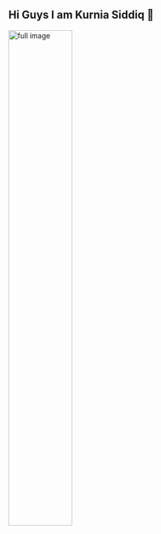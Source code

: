## Hi Guys I am Kurnia Siddiq 👋

<!--
**kursisiddiqsiddiq-ui/kursisiddiqsiddiq-ui** is a ✨ _special_ ✨ repository because its `README.md` (this file) appears on your GitHub profile.

Here are some ideas to get you started:

- 🔭 I’m currently working on ...
- 🌱 I’m currently learning ...
- 👯 I’m looking to collaborate on ...
- 🤔 I’m looking for help with ...
- 💬 Ask me about ...
- 📫 How to reach me: ...
- 😄 Pronouns: ...
- ⚡ Fun fact: ...
-->
<img src="https://lh5.googleusercontent.com/proxy/VvGgA6lvOyn6pDdtAoN3UaFlWk5AeQCnsqVrhBhWC1ebEfSQUrWoJazOpKqHPE9t8NbU67mb-CVM9aBcgZoMvIGnJlKz_u_ui5NrXNhet0zRBppn2Q" width="50%" alt="full image">

